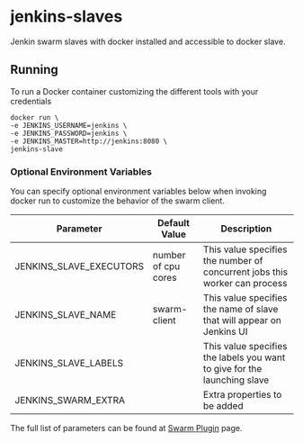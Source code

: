 # jenkins-slaves
Jenkin swarm slaves with docker installed and accessible to docker slave.


## Running

To run a Docker container customizing the different tools with your credentials

    docker run \
    -e JENKINS_USERNAME=jenkins \
    -e JENKINS_PASSWORD=jenkins \
    -e JENKINS_MASTER=http://jenkins:8080 \
    jenkins-slave


### Optional Environment Variables

You can specify optional environment variables below when invoking docker run to customize the behavior of the swarm client.

| Parameter               | Default Value       | Description                                                                |
|-------------------------|---------------------|----------------------------------------------------------------------------|
| JENKINS_SLAVE_EXECUTORS | number of cpu cores | This value specifies the number of concurrent jobs this worker can process |
| JENKINS_SLAVE_NAME      | swarm-client        | This value specifies the name of slave that will appear on Jenkins UI      |
| JENKINS_SLAVE_LABELS    |                     | This value specifies the labels you want to give for the launching slave   |
| JENKINS_SWARM_EXTRA     |                     | Extra properties to be added                                               |


The full list of parameters can be found at [Swarm Plugin](https://wiki.jenkins-ci.org/display/JENKINS/Swarm+Plugin) page.
